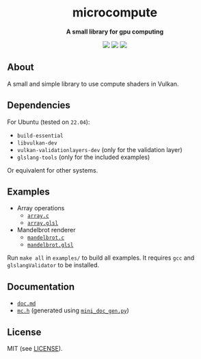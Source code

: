 <p align="center">
	<h1 align="center"><b>microcompute</b></h1>
	<p align="center"><b>A small library for gpu computing</b></p>
	<p align="center">
	<img src="https://img.shields.io/github/license/kal39/microcompute">
	<img src="https://img.shields.io/github/repo-size/kal39/microcompute">
	<img src="https://img.shields.io/github/languages/top/kal39/microcompute">
	</p>
</p>

## About

A small and simple library to use compute shaders in Vulkan.

## Dependencies

For Ubuntu (tested on `22.04`):

- `build-essential`
- `libvulkan-dev`
- `vulkan-validationlayers-dev` (only for the validation layer)
- `glslang-tools` (only for the included examples)

Or equivalent for other systems.

## Examples

- Array operations
  - [`array.c`](https://github.com/kal39/microcompute/blob/master/examples/array.c)
  - [`array.glsl`](https://github.com/kal39/microcompute/blob/master/examples/array.glsl)
- Mandelbrot renderer
  - [`mandelbrot.c`](https://github.com/kal39/microcompute/blob/master/examples/mandelbrot.glsl)
  - [`mandelbrot.glsl`](https://github.com/kal39/microcompute/blob/master/examples/mandelbrot.glsl)

Run `make all` in `examples/` to build all examples. It requires `gcc` and `glslangValidator` to be installed.

## Documentation

- [`doc.md`](https://github.com/kal39/microcompute/blob/master/doc.md)
- [`mc.h`](https://github.com/kal39/microcompute/blob/master/mc.h) (generated using [`mini_doc_gen.py`](https://kaikitagawajones.com/projects_mini_doc_gen.html))

## License

MIT (see [LICENSE](https://github.com/kal39/microcompute/blob/master/LICENSE)).

